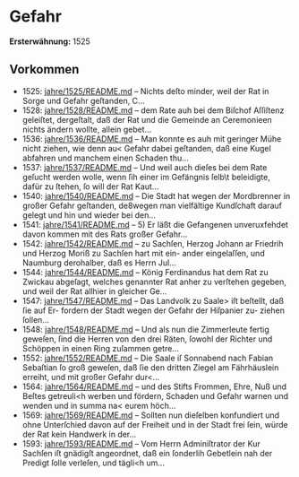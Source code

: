 # Gefahr

**Ersterwähnung:** 1525

## Vorkommen
- 1525: [jahre/1525/README.md](../jahre/1525/README.md) – Nichts deſto minder, weil der
Rat in Sorge und Gefahr geſtanden, C...
- 1528: [jahre/1528/README.md](../jahre/1528/README.md) – dem Rate auh bei dem
Biſchof Aſſiſtenz geleiſtet, dergeſtalt, daß der Rat und
die Gemeinde an Ceremonieen nichts ändern wollte, allein
gebet...
- 1536: [jahre/1536/README.md](../jahre/1536/README.md) – Man konnte es auh mit geringer Mühe nicht
ziehen, wie denn au< Gefahr dabei geſtanden, daß eine
Kugel abfahren und manchem einen Schaden thu...
- 1537: [jahre/1537/README.md](../jahre/1537/README.md) – Und
weil auch dieſes bei dem Rate geſucht werden wolle, wenn
ſih einer im Gefängnis ſelb\t beleidigte, dafür zu ſtehen,
ſo will der Rat Kaut...
- 1540: [jahre/1540/README.md](../jahre/1540/README.md) – Die Stadt hat wegen der Mordbrenner in großer
Gefahr geſtanden, de8wegen man vielfältige Kundſchaft
darauf gelegt und hin und wieder bei den...
- 1541: [jahre/1541/README.md](../jahre/1541/README.md) – 5) Er läßt die Gefangenen unveruxfehdet davon
kommen mit des Rats großer Gefahr...
- 1542: [jahre/1542/README.md](../jahre/1542/README.md) – zu Sachſen, Herzog Johann
ar Friedrih und Herzog Moriß zu Sachſen hart mit ein-
ander eingelaſſen, und Naumburg derohalber, daß es
Herrn Jul...
- 1544: [jahre/1544/README.md](../jahre/1544/README.md) – König Ferdinandus hat dem Rat zu Zwickau abgeſagt,
welches genannter Rat anher zu verſtehen gegeben, und
weil der Rat allhier in gleicher Ge...
- 1547: [jahre/1547/README.md](../jahre/1547/README.md) – Das Landvolk zu Saale> iſt beſtellt, daß ſie auf Er-
fordern der Stadt wegen der Gefahr der Hiſpanier zu-
ziehen ſollen...
- 1548: [jahre/1548/README.md](../jahre/1548/README.md) – Und als nun die Zimmerleute fertig geweſen, ſind die
Herren von den drei Räten, ſowohl der Richter und
Schöppen in einen Ring zuſammen getre...
- 1552: [jahre/1552/README.md](../jahre/1552/README.md) – Die Saale iſ Sonnabend nach Fabian Sebaſtian ſo
groß geweſen, daß ſie den dritten Ziegel am Fährhäuslein
erreiht, und mit großer Gefahr dur<...
- 1564: [jahre/1564/README.md](../jahre/1564/README.md) – und des Stifts
Frommen, Ehre, Nuß und Beſtes getreuli<h werben und
fördern, Schaden und Gefahr warnen und wenden und in
summa na< eurem höch...
- 1569: [jahre/1569/README.md](../jahre/1569/README.md) – Sollten nun dieſelben konfundiert und ohne Unterſchied
davon auf der Freiheit und in der Stadt frei ſein, würde
der Rat kein Handwerk in der...
- 1593: [jahre/1593/README.md](../jahre/1593/README.md) – Vom Herrn Adminiſtrator der Kur Sachſen iſt gnädigſt
angeordnet, daß ein ſonderlih Gebetlein nah der Predigt
ſolle verleſen, und tägli<h um...

